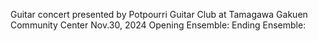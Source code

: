 Guitar concert presented by Potpourri Guitar Club at Tamagawa Gakuen Community Center Nov.30, 2024
Opening Ensemble:
Ending Ensemble: